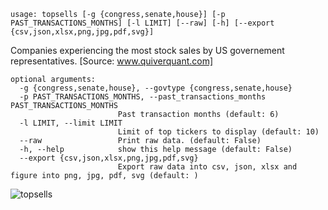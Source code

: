 ```
usage: topsells [-g {congress,senate,house}] [-p PAST_TRANSACTIONS_MONTHS] [-l LIMIT] [--raw] [-h] [--export {csv,json,xlsx,png,jpg,pdf,svg}]
```

Companies experiencing the most stock sales by US governement representatives. [Source: www.quiverquant.com]

```
optional arguments:
  -g {congress,senate,house}, --govtype {congress,senate,house}
  -p PAST_TRANSACTIONS_MONTHS, --past_transactions_months PAST_TRANSACTIONS_MONTHS
                        Past transaction months (default: 6)
  -l LIMIT, --limit LIMIT
                        Limit of top tickers to display (default: 10)
  --raw                 Print raw data. (default: False)
  -h, --help            show this help message (default: False)
  --export {csv,json,xlsx,png,jpg,pdf,svg}
                        Export raw data into csv, json, xlsx and figure into png, jpg, pdf, svg (default: )
```

![topsells](https://user-images.githubusercontent.com/46355364/154266942-4ee9c83a-39be-4aab-8a06-01b6850f5bd9.png)
